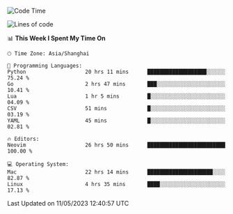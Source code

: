<!--START_SECTION:waka-->
![Code Time](http://img.shields.io/badge/Code%20Time-1%2C363%20hrs%2025%20mins-blue)

![Lines of code](https://img.shields.io/badge/From%20Hello%20World%20I%27ve%20Written-269.5%20thousand%20lines%20of%20code-blue)

📊 **This Week I Spent My Time On** 

```text
🕑︎ Time Zone: Asia/Shanghai

💬 Programming Languages: 
Python                   20 hrs 11 mins      ███████████████████░░░░░░   75.24 % 
Go                       2 hrs 47 mins       ███░░░░░░░░░░░░░░░░░░░░░░   10.41 % 
Lua                      1 hr 5 mins         █░░░░░░░░░░░░░░░░░░░░░░░░   04.09 % 
CSV                      51 mins             █░░░░░░░░░░░░░░░░░░░░░░░░   03.19 % 
YAML                     45 mins             █░░░░░░░░░░░░░░░░░░░░░░░░   02.81 % 

🔥 Editors: 
Neovim                   26 hrs 50 mins      █████████████████████████   100.00 % 

💻 Operating System: 
Mac                      22 hrs 14 mins      █████████████████████░░░░   82.87 % 
Linux                    4 hrs 35 mins       ████░░░░░░░░░░░░░░░░░░░░░   17.13 % 
```


 Last Updated on 11/05/2023 12:40:57 UTC
<!--END_SECTION:waka-->
